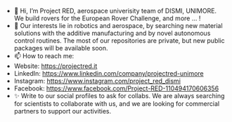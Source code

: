 - 👋 Hi, I’m Project RED, aerospace univerisity team of DISMI, UNIMORE. We build rovers for the European Rover Challenge, and more ... !
- 👀 Our interests lie in robotics and aerospace, by searching new material solutions with the  additive manufacturing and by novel autonomous control routines. The most of our repositories are private, but new public packages will be available soon.
- 📫 How to reach me:
- Website: https://projectred.it
- LinkedIn: https://www.linkedin.com/company/projectred-unimore
- Instagram: https://www.instagram.com/project_red_dismi
- Facebook: https://www.facebook.com/Project-RED-110494170606356
- ✨ Write to our social profiles to ask for collabs. We are always searching for scientists to collaborate with us, and we are looking for commercial partners to support our activities.

<!---
Projectredunimore/Projectredunimore is a ✨ special ✨ repository because its `README.md` (this file) appears on your GitHub profile.
You can click the Preview link to take a look at your changes.
--->
